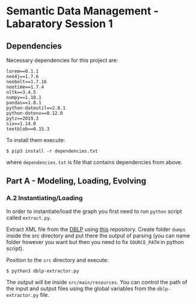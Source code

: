 # Semantic Data Management - Labaratory Session 1

## Dependencies

Necessary dependencies for this project are:

```.python
lorem==0.1.1
neo4j==1.7.6
neobolt==1.7.16
neotime==1.7.4
nltk==3.4.5
numpy==1.18.1
pandas==1.0.1
python-dateutil==2.8.1
python-dotenv==0.12.0
pytz==2019.3
six==1.14.0
textblob==0.15.3
```

To install them execute:

```
$ pip3 install -r dependencies.txt
```

where `dependencies.txt` is file that contains dependencies from
above.

## Part A - Modeling, Loading, Evolving

### A.2 Instantiating/Loading

In order to instantiate/load the graph you first need to
run `python` script called `extract.py`. 

Extract XML file from the [DBLP](https://dblp.uni-trier.de/) using
[this](https://github.com/ThomHurks/dblp-to-csv) repository. 
Create folder `dumps` inside the src directory and put there the 
output of parsing (you can name folder however you want but then you need
to fix `SOURCE_PATH` in python script). 

Position to the `src` directory and execute:

```
$ python3 dblp-extractor.py
```

The output will be inside `src/main/resources`. You can 
control the path of the input and output files using the
global variables from the `dblp-extractor.py` file.



